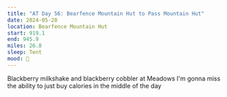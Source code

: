 ```yaml
---
title: "AT Day 56: Bearfence Mountain Hut to Pass Mountain Hut"
date: 2024-05-28
location: Bearfence Mountain Hut
start: 919.1
end: 945.9
miles: 26.8
sleep: Tent
mood: 🙂
---
```

Blackberry milkshake and blackberry cobbler at Meadows
I'm gonna miss the ability to just buy calories in the middle of the day